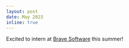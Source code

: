 ```yaml
---
layout: post
date: May 2023
inline: true
---
```


Excited to intern at [Brave Software](https://brave.com/) this summer!

